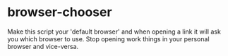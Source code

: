 # browser-chooser

Make this script your 'default browser' and when opening a link it will ask you which browser to use. Stop opening work things in your personal browser and vice-versa.
